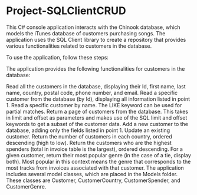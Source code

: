 # Project-SQLClientCRUD

This C# console application interacts with the Chinook database, which models the iTunes database of customers purchasing songs. The application uses the SQL Client library to create a repository that provides various functionalities related to customers in the database.

To use the application, follow these steps:

The application provides the following functionalities for customers in the database:

Read all the customers in the database, displaying their Id, first name, last name, country, postal code, phone number, and email.
Read a specific customer from the database (by Id), displaying all information listed in point 1.
Read a specific customer by name. The LIKE keyword can be used for partial matches.
Return a page of customers from the database. This takes in limit and offset as parameters and makes use of the SQL limit and offset keywords to get a subset of the customer data.
Add a new customer to the database, adding only the fields listed in point 1.
Update an existing customer.
Return the number of customers in each country, ordered descending (high to low).
Return the customers who are the highest spenders (total in invoice table is the largest), ordered descending.
For a given customer, return their most popular genre (in the case of a tie, display both). Most popular in this context means the genre that corresponds to the most tracks from invoices associated with that customer.
The application includes several model classes, which are placed in the Models folder. These classes are Customer, CustomerCountry, CustomerSpender, and CustomerGenre.
